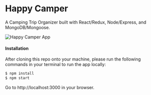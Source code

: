 # Happy Camper
A Camping Trip Organizer built with React/Redux, Node/Express, and MongoDB/Mongoose.

![Happy Camper App](https://s1.postimg.org/7llydvrvmn/happycamper-screenshot.png)

#### Installation
After cloning this repo onto your machine, please run the following commands in your terminal to run the app locally:
```sh
$ npm install
$ npm start
```
Go to http://localhost:3000 in your browser.
